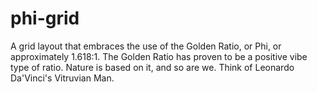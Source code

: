 # phi-grid
A grid layout that embraces the use of the Golden Ratio, or Phi, or approximately 1.618:1. The Golden Ratio has proven to be a positive vibe type of ratio. Nature is based on it, and so are we. Think of Leonardo Da'Vinci's Vitruvian Man.
